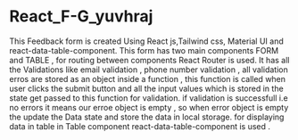 # React_F-G_yuvhraj
This Feedback form is created Using React js,Tailwind css, Material UI and react-data-table-component.
This form has two main components FORM and TABLE , for routing between components React Router is used.
It has all the Validations like email validation , phone number validation , all validation erros are stored as an object inside a function , this function is called when user clicks the submit button and all the input values which is stored in the state get passed to this function for validation.
if validation is successfull i.e no errors it means our erroe object is empty , so when error object is empty the update the Data state and store the data in local storage.
for displaying data in table in Table component react-data-table-component is used .
